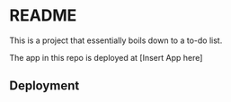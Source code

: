 # README

This is a project that essentially boils down to a to-do list.

The app in this repo is deployed at [Insert App here]

## Deployment
